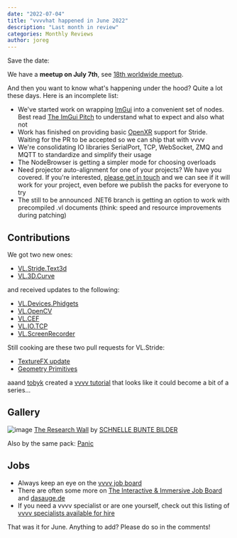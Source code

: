 ```yaml
---
date: "2022-07-04"
title: "vvvvhat happened in June 2022"
description: "Last month in review"
categories: Monthly Reviews
author: joreg
---
```


Save the date:

We have a **meetup on July 7th**, see [18th worldwide meetup](../../2022/18.-vvvv-woldwide-meetup).

And then you want to know what's happening under the hood? Quite a lot these days. Here is an incomplete list:

- We've started work on wrapping [ImGui](https://github.com/ocornut/imgui) into a convenient set of nodes. Best read [The ImGui Pitch](https://github.com/ocornut/imgui#the-pitch) to understand what to expect and also what not
- Work has finished on providing basic [OpenXR](https://www.khronos.org/OpenXR/) support for Stride. Waiting for the PR to be accepted so we can ship that with vvvv
- We're consolidating IO libraries SerialPort, TCP, WebSocket, ZMQ and MQTT to standardize and simplify their usage
- The NodeBrowser is getting a simpler mode for choosing overloads
- Need projector auto-alignment for one of your projects? We have you covered. If you're interested, [please get in touch](mailto:devvvvs@vvvv.org) and we can see if it will work for your project, even before we publish the packs for everyone to try
- The still to be announced .NET6 branch is getting an option to work with precompiled .vl documents (think: speed and resource improvements during patching)

## Contributions
We got two new ones:
* [VL.Stride.Text3d](https://www.nuget.org/packages/VL.Stride.Text3d)
* [VL.3D.Curve](https://www.nuget.org/packages/VL.3D.Curve)

and received updates to the following:
* [VL.Devices.Phidgets](https://www.nuget.org/packages/VL.Devices.Phidgets)
* [VL.OpenCV](https://www.nuget.org/packages/VL.OpenCV)
* [VL.CEF](https://www.nuget.org/packages/VL.CEF)
* [VL.IO.TCP](https://www.nuget.org/packages/VL.IO.TCP)
* [VL.ScreenRecorder](https://www.nuget.org/packages/VL.ScreenRecorder)

Still cooking are these two pull requests for VL.Stride:
* [TextureFX update](https://github.com/vvvv/VL.Stride/pull/565)
* [Geometry Primitives](https://github.com/vvvv/VL.Stride/pull/561)

aaand [tobyk](https://vvvv.org/users/tobyk) created a [vvvv tutorial](https://youtu.be/RXDRfqLbc74) that looks like it could become a bit of a series...

## Gallery
![image](https://schnellebuntebilder.de/wp-content/uploads/2022/05/210314_hu_labor_12_1920-1280x853.jpg)
[The Research Wall](https://schnellebuntebilder.de/the-research-wall/) by [SCHNELLE BUNTE BILDER](https://schnellebuntebilder.de)

Also by the same pack: [Panic](https://schnellebuntebilder.de/panic/)

## Jobs

- Always keep an eye on the [vvvv job board](https://discourse.vvvv.org/c/jobs)
- There are often some more on [The Interactive & Immersive Job Board](https://jobs.interactiveimmersive.io/?s=vvvv&post_type=job_listing&orderby=date) and [dasauge.de](https://dasauge.de/sta/Vvvv/)
- If you need a vvvv specialist or are one yourself, check out this listing of [vvvv specialists available for hire](https://vvvv.org/documentation/vvvv-specialists-available-for-hire)

That was it for June. Anything to add? Please do so in the comments!